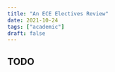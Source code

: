 ```yaml
---
title: "An ECE Electives Review"
date: 2021-10-24
tags: ["academic"]
draft: false
---
```


## TODO

<!-- ## Prologue

UBC's Electrical and Computer Engineering department offers no shortage of advanced electives for upper year students. The vast selection includes computer architecture, power systems analysis, and even quantum computing. As someone who has too many interests, I've worried about fitting all my interests into 12 credits. Though I ended up taking more credits than needed, the opportunity to dive into these specialized areas was invaluable to exploring my interests.

I'll be reviewing the advanced electives I took to provide insight to which electives may (or may not) be suitable for you. I'll also briefly touch upon electives I wish I'd taken and what I've heard from other students who've taken them. To further preface, my electives were primarily involved with Computer Engineering disciplines despite being in the ELEC program.

## Wishlist Electives

You'd think I would've taken all the courses I wanted after spending 6 years at UBC. Unfortunately, due to scheduling or workload issues, I decided to pursue other electives. I'll briefly list thoughts I've heard in passing and why one might want to take them.

-   [CPEN411 (Computer Architecture)](https://ece.ubc.ca/courses/cpen-411/): Hardware is becoming increasingly prominent in applications such as ML and Graphics. If you enjoyed CPEN211 or worked at Intel, you'll likely find the material interesting. Definitely a heavy workload with high expectations, which is on par with digital hardware courses here.
-   [CPEN432 (Real-Time System Design)](https://ece.ubc.ca/courses/cpen-432/): A notable course for ELEC students, since embedded-related courses aren't plentiful. Students work through their projects using [FreeRTOS](https://www.freertos.org/), which is an industry-relevant tool. Without [CPEN331 (Operating Systems)](https://ece.ubc.ca/courses/cpen-331/) or [MATH220 (Mathematical Proof)](https://courses.students.ubc.ca/cs/courseschedule?pname=subjarea&tname=subj-course&dept=MATH&course=220) credits, I felt underprepared (eg. using proofs for scheduling theory). Previous course offerings featured a heavy courseload, but curriculum and instructor changes have addressed this.
-   [ELEC421 (Digital Signal and Image Processing)](https://ece.ubc.ca/courses/elec-421/): Despite struggling in [ELEC221](https://ece.ubc.ca/courses/elec-221/), I was intrigued by the image processing applications with DSP techniques.

## Advanced Electives Review

And without further ado, here are the electives I took.

### ELEC331 (Computer Communications)

[ELEC331](https://ece.ubc.ca/courses/elec-331/) teaches you how the Internet works.

### CPEN442 (Introduction to Computer Security)

[CPEN442](https://ece.ubc.ca/courses/cpen-442/) covers a lot of ground in the cybersecurity domain.

### CPEN431 (Design of Distributed Software Applications)

[CPEN431](https://ece.ubc.ca/courses/cpen-431/) features a deep dive into how computer teamwork makes the computer dream work.

### ELEC400M (Machine Learning Fundamentals)

[ELEC400M](https://courses.students.ubc.ca/cs/courseschedule?pname=subjarea&tname=subj-course&dept=ELEC&course=400M) is the credit-exclusive equivalent to [CPSC340 (Machine Learning and Data Mining)](https://ubc-cs.github.io/cpsc340/).

## Parting Words

Electives let you explore what you like and (more importantly) don't like. -->

